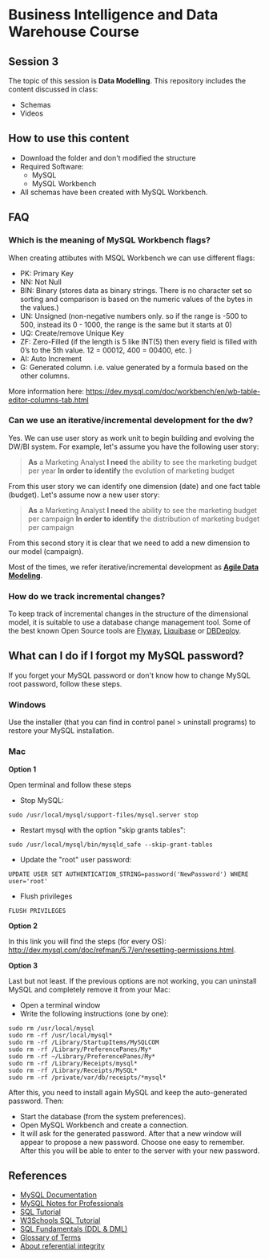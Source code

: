 # Business Intelligence and Data Warehouse Course

## Session 3

The topic of this session is **Data Modelling**. This repository includes the content discussed in class:

  - Schemas
  - Videos

## How to use this content

  - Download the folder and don't modified the structure
  - Required Software:
	  - MySQL
	  - MySQL Workbench
  - All schemas have been created with MySQL Workbench.

## FAQ

### Which is the meaning of MySQL Workbench flags? 

When creating attibutes with MSQL Workbench we can use different flags:

  - PK: Primary Key
  - NN: Not Null
  - BIN: Binary (stores data as binary strings. There is no character set so sorting and comparison is based on the numeric values of the bytes in the values.)
  - UN: Unsigned (non-negative numbers only. so if the range is -500 to 500, instead its 0 - 1000, the range is the same but it starts at 0)
  - UQ: Create/remove Unique Key
  - ZF: Zero-Filled (if the length is 5 like INT(5) then every field is filled with 0’s to the 5th value. 12 = 00012, 400 = 00400, etc. )
  - AI: Auto Increment
  - G: Generated column. i.e. value generated by a formula based on the other columns.
  
More information here: https://dev.mysql.com/doc/workbench/en/wb-table-editor-columns-tab.html

### Can we use an iterative/incremental development for the dw?

Yes. We can use user story as work unit to begin building and evolving the DW/BI system. For example, let's assume you have the following user story:
 
> **As** a Marketing Analyst
> **I need** the ability to see the marketing budget per year
> **In order to identify** the evolution of marketing budget

From this user story we can identify one dimension (date) and one fact table (budget). Let's assume now a new user story:

> **As** a Marketing Analyst
> **I need** the ability to see the marketing budget per campaign
> **In order to identify** the distribution of marketing budget per campaign

From this second story it is clear that we need to add a new dimension to our model (campaign).

Most of the times, we refer iterative/incremental development as [**Agile Data Modeling**](http://agiledata.org/essays/agileDataModeling.html).

### How do we track incremental changes?

To keep track of incremental changes in the structure of the dimensional model, it is suitable to use a database change management tool. Some of the best known Open Source tools are [Flyway](https://flywaydb.org/), [Liquibase](http://www.liquibase.org/) or [DBDeploy](http://dbdeploy.com/).

## What can I do if I forgot my MySQL password?

If you forget your MySQL password or don't know how to change MySQL root password, follow these steps.

### Windows

Use the installer (that you can find in control panel > uninstall programs) to restore your MySQL installation.

### Mac

**Option 1**

Open terminal and follow these steps

 - Stop MySQL:

``` 
sudo /usr/local/mysql/support-files/mysql.server stop
``` 

  - Restart mysql with the option "skip grants tables":

``` 
sudo /usr/local/mysql/bin/mysqld_safe --skip-grant-tables
``` 

  - Update the "root" user password:

``` 
UPDATE USER SET AUTHENTICATION_STRING=password('NewPassword') WHERE user='root'
``` 

 - Flush privileges

``` 
FLUSH PRIVILEGES
``` 

**Option 2**

In this link you will find the steps (for every OS): http://dev.mysql.com/doc/refman/5.7/en/resetting-permissions.html. 

**Option 3**

Last but not least. If the previous options are not working, you can uninstall MySQL and completely remove it from your Mac:

  - Open a terminal window
  - Write the following instructions (one by one):

```  
sudo rm /usr/local/mysql
sudo rm -rf /usr/local/mysql*
sudo rm -rf /Library/StartupItems/MySQLCOM
sudo rm -rf /Library/PreferencePanes/My*
sudo rm -rf ~/Library/PreferencePanes/My*
sudo rm -rf /Library/Receipts/mysql*
sudo rm -rf /Library/Receipts/MySQL*
sudo rm -rf /private/var/db/receipts/*mysql*
``` 

After this, you need to install again MySQL and keep the auto-generated password. Then:

 - Start the database (from the system preferences).
 - Open MySQL Workbench and create a connection. 
 - It will ask for the generated password. After that a new window will appear to propose a new password. Choose one easy to remember. After this you will be able to enter to the server with your new password.
 
## References

  - [MySQL Documentation](https://dev.mysql.com/doc/)
  - [MySQL Notes for Professionals](http://books.goalkicker.com/MySQLBook/)
  - [SQL Tutorial](http://www.sqltutorial.org/)
  - [W3Schools SQL Tutorial](https://www.w3schools.com/sql/default.asp)
  - [SQL Fundamentals (DDL & DML)](https://www.thoughtco.com/sql-fundamentals-1019780)
  - [Glossary of Terms](https://www.thoughtco.com/databases-glossary-1019603)
  - [About referential integrity](https://www.thoughtco.com/referential-integrity-definition-1019181)
